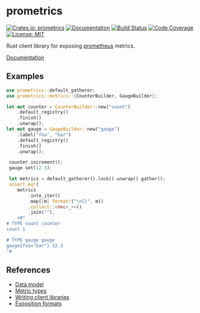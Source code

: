 prometrics
===========

[![Crates.io: prometrics](http://meritbadge.herokuapp.com/prometrics)](https://crates.io/crates/prometrics)
[![Documentation](https://docs.rs/prometrics/badge.svg)](https://docs.rs/prometrics)
[![Build Status](https://travis-ci.org/sile/prometrics.svg?branch=master)](https://travis-ci.org/sile/prometrics)
[![Code Coverage](https://codecov.io/gh/sile/prometrics/branch/master/graph/badge.svg)](https://codecov.io/gh/sile/prometrics/branch/master)
[![License: MIT](https://img.shields.io/badge/license-MIT-blue.svg)](LICENSE)

Rust client library for exposing [prometheus][prometheus] metrics.

[prometheus]: https://prometheus.io/

[Documentation](https://docs.rs/prometrics)

Examples
--------

```rust
use prometrics::default_gatherer;
use prometrics::metrics::{CounterBuilder, GaugeBuilder};

let mut counter = CounterBuilder::new("count")
    .default_registry()
    .finish()
    .unwrap();
let mut gauge = GaugeBuilder::new("gauge")
    .label("foo", "bar")
    .default_registry()
    .finish()
    .unwrap();

 counter.increment();
 gauge.set(12.3);

 let metrics = default_gatherer().lock().unwrap().gather();
 assert_eq!(
    metrics
        .into_iter()
        .map(|m| format!("\n{}", m))
        .collect::<Vec<_>>()
        .join(""),
    r#"
# TYPE count counter
count 1

# TYPE gauge gauge
gauge{foo="bar"} 12.3
"#
```

References
-----------

- [Data model](https://prometheus.io/docs/concepts/data_model/)
- [Metric types](https://prometheus.io/docs/concepts/metric_types/)
- [Writing client libraries](https://prometheus.io/docs/instrumenting/writing_clientlibs/)
- [Exposition formats](https://prometheus.io/docs/instrumenting/exposition_formats/)

